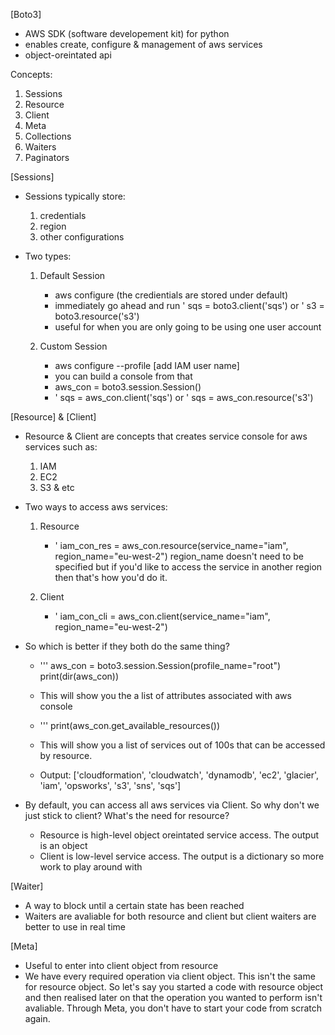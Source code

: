 [Boto3]
- AWS SDK (software developement kit) for python
- enables create, configure & management of aws services
- object-oreintated api 

Concepts:
1. Sessions
2. Resource
3. Client
4. Meta
5. Collections
6. Waiters
7. Paginators


[Sessions]
- Sessions typically store: 
    1. credentials
    2. region
    3. other configurations

- Two types:
    1. Default Session
        - aws configure (the credientials are stored under default)
        - immediately go ahead and run ' sqs = boto3.client('sqs') or ' s3 = boto3.resource('s3')
        - useful for when you are only going to be using one user account

    2. Custom Session
        - aws configure --profile [add IAM user name] 
        - you can build a console from that
        - aws_con = boto3.session.Session()
        - ' sqs = aws_con.client('sqs') or ' sqs = aws_con.resource('s3')


[Resource] & [Client]
- Resource & Client are concepts that creates service console for aws services such as:
    1. IAM
    2. EC2
    3. S3 & etc

- Two ways to access aws services:
    1. Resource
        - ' iam_con_res = aws_con.resource(service_name="iam", region_name="eu-west-2")
        region_name doesn't need to be specified but if you'd like to access the service in another region then that's how you'd do it. 

    2. Client
        - ' iam_con_cli = aws_con.client(service_name="iam", region_name="eu-west-2")

- So which is better if they both do the same thing?
    - ''' aws_con = boto3.session.Session(profile_name="root")
          print(dir(aws_con))
    
    - This will show you the a list of attributes associated with aws console

    - ''' print(aws_con.get_available_resources())

    - This will show you a list of services out of 100s that can be accessed by resource.

    - Output: ['cloudformation', 'cloudwatch', 'dynamodb', 'ec2', 'glacier', 'iam', 'opsworks', 's3', 'sns', 'sqs']

- By default, you can access all aws services via Client. So why don't we just stick to client? What's the need for resource?
    - Resource is high-level object oreintated service access. The output is an object
    - Client is low-level service access. The output is a dictionary so more work to play around with


[Waiter]
- A way to block until a certain state has been reached
- Waiters are avaliable for both resource and client but client waiters are better to use in real time


[Meta]
- Useful to enter into client object from resource 
- We have every required operation via client object. This isn't the same for resource object. So let's say you started a code with resource object and then realised later on that the operation you wanted to perform isn't avaliable. Through Meta, you don't have to start your code from scratch again. 


